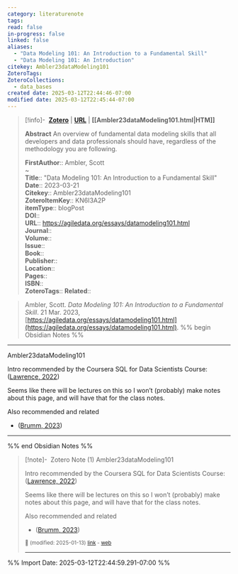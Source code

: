 ```yaml
---
category: literaturenote
tags: 
read: false
in-progress: false
linked: false
aliases:
  - "Data Modeling 101: An Introduction to a Fundamental Skill"
  - "Data Modeling 101: An Introduction"
citekey: Ambler23dataModeling101
ZoteroTags: 
ZoteroCollections:
  - data_bases
created date: 2025-03-12T22:44:46-07:00
modified date: 2025-03-12T22:45:44-07:00
---
```


> [!info]- &nbsp;[**Zotero**](zotero://select/library/items/KN6I3A2P)   | [**URL**](https://agiledata.org/essays/datamodeling101.html) | **[[Ambler23dataModeling101.html|HTM]]**
>
> 
> **Abstract**
> An overview of fundamental data modeling skills that all developers and data professionals should have, regardless of the methodology you are following.
> 
> 
> **FirstAuthor**:: Ambler, Scott  
~    
> **Title**:: "Data Modeling 101: An Introduction to a Fundamental Skill"  
> **Date**:: 2023-03-21  
> **Citekey**:: Ambler23dataModeling101  
> **ZoteroItemKey**:: KN6I3A2P  
> **itemType**:: blogPost  
> **DOI**::   
> **URL**:: https://agiledata.org/essays/datamodeling101.html  
> **Journal**::   
> **Volume**::   
> **Issue**::   
> **Book**::   
> **Publisher**::   
> **Location**::    
> **Pages**::   
> **ISBN**::   
> **ZoteroTags**:: 
> **Related**:: 

> Ambler, Scott. _Data Modeling 101: An Introduction to a Fundamental Skill_. 21 Mar. 2023, [https://agiledata.org/essays/datamodeling101.html](https://agiledata.org/essays/datamodeling101.html).
%% begin Obsidian Notes %%
___
Ambler23dataModeling101

Intro recommended by the Coursera SQL for Data Scientists Course: ([Lawrence, 2022](zotero://select/library/items/B7TNABNU))

Seems like there will be lectures on this so I won’t (probably) make notes about this page, and will have that for the class notes.

Also recommended and related

- ([Brumm, 2023](zotero://select/library/items/LWXDDZCG))
___
%% end Obsidian Notes %%

> [!note]- &nbsp;Zotero Note (1)
> Ambler23dataModeling101
> 
> Intro recommended by the Coursera SQL for Data Scientists Course: ([Lawrence, 2022](zotero://select/library/items/B7TNABNU))
> 
> Seems like there will be lectures on this so I won’t (probably) make notes about this page, and will have that for the class notes.
> 
> Also recommended and related
> 
> - ([Brumm, 2023](zotero://select/library/items/LWXDDZCG))
> 
> <small>📝️ (modified: 2025-01-13) [link](zotero://select/library/items/6SF5PBAX) - [web](http://zotero.org/users/60638/items/6SF5PBAX)</small>
>  
> ---



%% Import Date: 2025-03-12T22:44:59.291-07:00 %%
